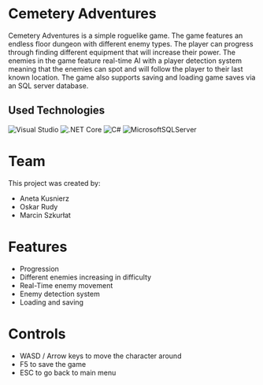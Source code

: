 # Cemetery Adventures
Cemetery Adventures is a simple roguelike game. 
The game features an endless floor dungeon with different enemy types. The player can progress through finding different equipment that will increase their power. The enemies in the game feature real-time AI with a player detection system meaning that the enemies can spot and will follow the player to their last known location. The game also supports saving and loading game saves via an SQL server database.

## Used Technologies
![Visual Studio](https://img.shields.io/badge/Visual%20Studio-5C2D91.svg?style=for-the-badge&logo=visual-studio&logoColor=white)
![.NET Core](https://img.shields.io/badge/.NET%20Core-5C2D91?style=for-the-badge&logo=.net&logoColor=white)
![C#](https://img.shields.io/badge/C%23-5C2D91?style=for-the-badge&logo=c-sharp&logoColor=white)
![MicrosoftSQLServer](https://img.shields.io/badge/Microsoft%20SQL%20Server-CC2927?style=for-the-badge&logo=microsoft%20sql%20server&logoColor=white)

# Team
This project was created by:

- Aneta Kusnierz
- Oskar Rudy
- Marcin Szkurłat

# Features
- Progression
- Different enemies increasing in difficulty
- Real-Time enemy movement
- Enemy detection system
- Loading and saving

# Controls
- WASD / Arrow keys to move the character around
- F5 to save the game
- ESC to go back to main menu
